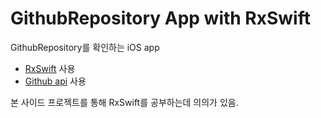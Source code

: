 # GithubRepository App with RxSwift

GithubRepository를 확인하는 iOS app

- [RxSwift](https://github.com/ReactiveX/RxSwift) 사용
- [Github api](https://docs.github.com/en/rest) 사용

본 사이드 프로젝트를 통해 RxSwift를 공부하는데 의의가 있음.
